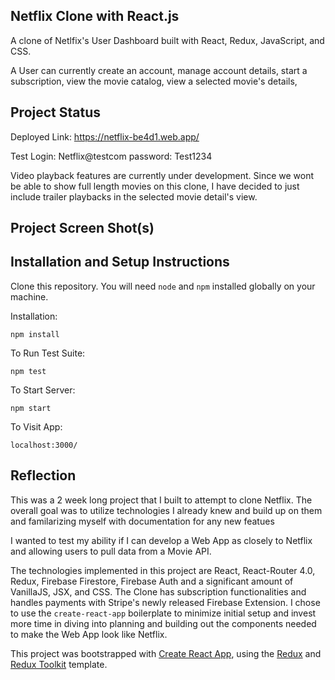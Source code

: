 ## Netflix Clone with React.js


A clone of Netlfix's User Dashboard built with React, Redux, JavaScript, and CSS.

A User can currently create an account, manage account details, start a subscription, view the movie catalog, view a selected movie's details,

## Project Status

Deployed Link: https://netflix-be4d1.web.app/

Test Login: Netflix@testcom  password: Test1234

Video playback features are currently under development. Since we wont be able to show full length movies on this clone, I have decided to just include trailer playbacks in the selected movie detail's view.


## Project Screen Shot(s)



## Installation and Setup Instructions

 
Clone this repository. You will need `node` and `npm` installed globally on your machine.  

Installation:

`npm install`  

To Run Test Suite:  

`npm test`  

To Start Server:

`npm start`  

To Visit App:

`localhost:3000/`  

## Reflection


This was a 2 week long project that I built to attempt to clone Netflix. The overall goal was to utilize technologies I already knew and build up on them and familarizing myself with documentation for any new featues

I wanted to test my ability if I can develop a Web App as closely to Netflix and allowing users to pull data from a Movie API.

The technologies implemented in this project are React, React-Router 4.0, Redux, Firebase Firestore, Firebase Auth and a significant amount of VanillaJS, JSX, and CSS. The Clone has subscription functionalities and handles payments with Stripe's newly released Firebase Extension. I chose to use the `create-react-app` boilerplate to minimize initial setup and invest more time in diving into planning and building out the components needed to make the Web App look like Netflix.


This project was bootstrapped with [Create React App](https://github.com/facebook/create-react-app), using the [Redux](https://redux.js.org/) and [Redux Toolkit](https://redux-toolkit.js.org/) template.



